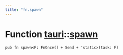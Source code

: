 ```yaml
---
title: "fn.spawn"
---
```


# Function [tauri](/docs/api/rust/tauri/index.html)::​[spawn](/docs/api/rust/tauri/)

    pub fn spawn<F: FnOnce() + Send + 'static>(task: F)
